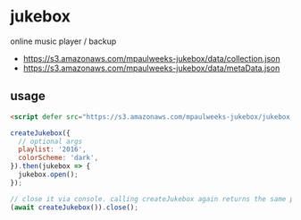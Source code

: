 # jukebox

online music player / backup

- https://s3.amazonaws.com/mpaulweeks-jukebox/data/collection.json
- https://s3.amazonaws.com/mpaulweeks-jukebox/data/metaData.json

## usage

```html
<script defer src="https://s3.amazonaws.com/mpaulweeks-jukebox/jukebox.min.js"></script>
```

```js
createJukebox({
  // optional args
  playlist: '2016',
  colorScheme: 'dark',
}).then(jukebox => {
  jukebox.open();
});

// close it via console. calling createJukebox again returns the same promise
(await createJukebox()).close();
```

